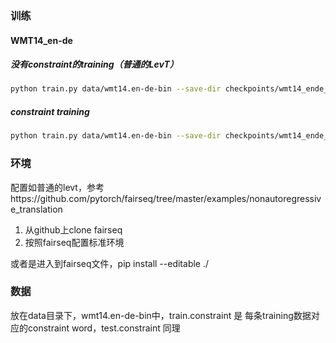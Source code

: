 ### 训练

#### WMT14_en-de

##### 没有constraint的training（普通的LevT）

```bash
python train.py data/wmt14.en-de-bin --save-dir checkpoints/wmt14_ende_distill --ddp-backend=legacy_ddp --task translation_lev --criterion nat_loss --arch levenshtein_transformer --noise random_delete --optimizer adam --adam-betas '(0.9,0.98)' --lr 0.0005 --lr-scheduler inverse_sqrt --stop-min-lr 1e-09 --warmup-updates 10000 --warmup-init-lr 1e-07 --label-smoothing 0.1 --dropout 0.3 --weight-decay 0.01 --decoder-learned-pos --encoder-learned-pos --apply-bert-init --log-format simple --log-interval 1 --fixed-validation-seed 7 --max-tokens 8192 --save-interval-updates 10000 --max-update 300000 --source-lang en --target-lang de
```

##### constraint training

```bash
python train.py data/wmt14.en-de-bin --save-dir checkpoints/wmt14_ende_distill_cst --ddp-backend=legacy_ddp --task translation_lev --criterion nat_loss --arch levenshtein_transformer --noise random_delete_wo_cs --optimizer adam --adam-betas '(0.9,0.98)' --lr 0.0005 --lr-scheduler inverse_sqrt --stop-min-lr 1e-09 --warmup-updates 10000 --warmup-init-lr 1e-07 --label-smoothing 0.1 --dropout 0.3 --weight-decay 0.01 --decoder-learned-pos --encoder-learned-pos --apply-bert-init --log-format simple --log-interval 1 --fixed-validation-seed 7 --max-tokens 8192 --save-interval-updates 10000 --max-update 300000 --source-lang en --target-lang de
```

### 环境

配置如普通的levt，参考https://github.com/pytorch/fairseq/tree/master/examples/nonautoregressive_translation

1. 从github上clone fairseq
2. 按照fairseq配置标准环境

或者是进入到fairseq文件，pip install --editable ./

### 数据

放在data目录下，wmt14.en-de-bin中，train.constraint 是 每条training数据对应的constraint word，test.constraint 同理